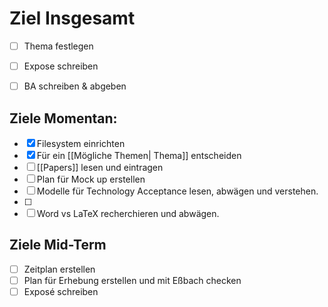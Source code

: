 # Ziel Insgesamt

- [ ] Thema festlegen

- [ ] Expose schreiben

- [ ] BA schreiben & abgeben

## Ziele Momentan: 

- [x] Filesystem einrichten
- [x] Für ein [[Mögliche Themen| Thema]] entscheiden
- [ ] [[Papers]] lesen und eintragen
- [ ] Plan für Mock up erstellen
- [ ] Modelle für Technology Acceptance lesen, abwägen und verstehen. 
- [ ] 
- [ ] Word vs LaTeX recherchieren und abwägen.

## Ziele Mid-Term

- [ ] Zeitplan erstellen
- [ ] Plan für Erhebung erstellen und mit Eßbach checken
- [ ] Exposé schreiben